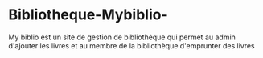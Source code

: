 # Bibliotheque-Mybiblio-
My biblio est un site de gestion de bibliothèque qui permet au admin d'ajouter les livres et au membre de la bibliothèque d'emprunter des livres
